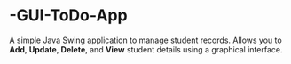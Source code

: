# -GUI-ToDo-App
 A simple Java Swing application to manage student records.   Allows you to **Add**, **Update**, **Delete**, and **View** student details using a graphical interface.
